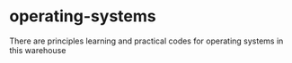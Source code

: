 # operating-systems
There are principles learning and practical codes for operating systems in this warehouse
